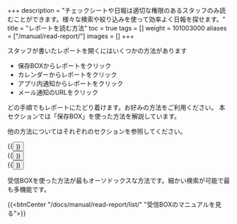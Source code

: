 +++
description = "チェックシートや日報は適切な権限のあるスタッフのみ読むことができます。様々な検索や絞り込みを使って効率よく日報を探せます。"
title = "レポートを読む方法"
toc = true
tags = []
weight = 101003000
aliases = ["/manual/read-report/"]
images = []
+++


スタッフが書いたレポートを開くにはいくつかの方法があります

- 保存BOXからレポートをクリック
- カレンダーからレポートをクリック
- アプリ内通知からレポートをクリック
- メール通知のURLをクリック

どの手順でもレポートにたどり着けます。お好みの方法をご利用ください。
本セクションでは「保存BOX」を使った方法を解説しています。

他の方法についてはそれぞれのセクションを参照してください。

<div class="row justify-content-center mt-5">
<div class="col-sm-16 col-md-5">{{<button "/docs/manual/calendar/_about/" "カレンダーでレポートを読む">}}</div>
<div class="col-sm-16 col-md-5">{{<button "/docs/manual/notice/app/" "通知でレポートを読む">}}</div>
<div class="col-sm-16 col-md-5">{{<button "/docs/manual/notice/email/" "メール通知でレポートを読む">}}</div>
</div>

受信BOXを使った方法が最もオーソドックスな方法です。細かい検索が可能で最も多機能です。

{{<btnCenter "/docs/manual/read-report/list/" "受信BOXのマニュアルを見る">}}
